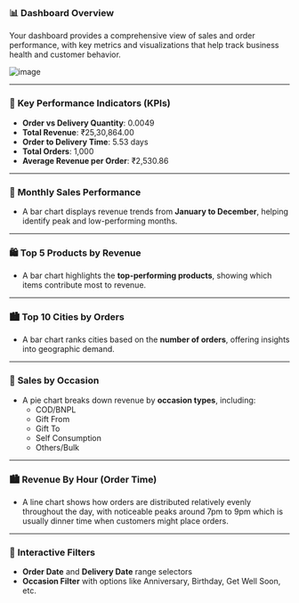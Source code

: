 ### 📊 **Dashboard Overview**
Your dashboard provides a comprehensive view of sales and order performance, with key metrics and visualizations that help track business health and customer behavior.

![image](https://github.com/user-attachments/assets/bd0cf47c-da0c-4b65-887f-ca5adfb8ba87)

---

### 🔑 **Key Performance Indicators (KPIs)**
- **Order vs Delivery Quantity**: 0.0049
- **Total Revenue**: ₹25,30,864.00
- **Order to Delivery Time**: 5.53 days
- **Total Orders**: 1,000
- **Average Revenue per Order**: ₹2,530.86

---

### 📅 **Monthly Sales Performance**
- A bar chart displays revenue trends from **January to December**, helping identify peak and low-performing months.

---

### 🛍️ **Top 5 Products by Revenue**
- A bar chart highlights the **top-performing products**, showing which items contribute most to revenue.

---

### 🏙️ **Top 10 Cities by Orders**
- A bar chart ranks cities based on the **number of orders**, offering insights into geographic demand.

---

### 🎉 **Sales by Occasion**
- A pie chart breaks down revenue by **occasion types**, including:
  - COD/BNPL
  - Gift From
  - Gift To
  - Self Consumption
  - Others/Bulk

---
### 🏙️ **Revenue By Hour (Order Time)**
- A line chart shows how orders are distributed relatively evenly throughout the day, with noticeable peaks around 7pm to 9pm which is usually dinner time when customers might place orders.

---

### 🧰 **Interactive Filters**
- **Order Date** and **Delivery Date** range selectors
- **Occasion Filter** with options like Anniversary, Birthday, Get Well Soon, etc.

